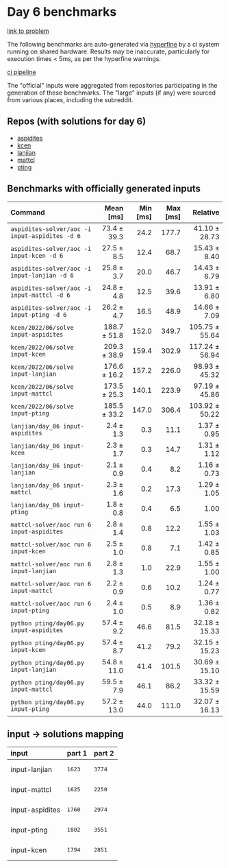 # Day 6 benchmarks

[link to problem](http://adventofcode.com/2022/day/6)

The following benchmarks are auto-generated via [hyperfine](https://github.com/sharkdp/hyperfine) by a ci system running on shared hardware. Results may be inaccurate, particularly for execution times < 5ms, as per the hyperfine warnings.

[ci pipeline](http://ci.papercode.net:8080/teams/aoc2022/pipelines/aoc-compare-2022)

The "official" inputs were aggregated from repositories participating in the generation of these benchmarks. The "large" inputs (if any) were sourced from various places, including the subreddit.

## Repos (with solutions for day 6)


- [aspidites](https://github.com/aspidites/aoc2022)
- [kcen](https://github.com/kcen/AdventOfCode)
- [lanjian](https://github.com/LanJian/aoc-2022)
- [mattcl](https://github.com/mattcl/aoc2022)
- [pting](https://github.com/pting/aoc2022)

## Benchmarks with officially generated inputs
| Command | Mean [ms] | Min [ms] | Max [ms] | Relative |
|:---|---:|---:|---:|---:|
| `aspidites-solver/aoc -i input-aspidites -d 6` | 73.4 ± 39.3 | 24.2 | 177.7 | 41.10 ± 28.73 |
| `aspidites-solver/aoc -i input-kcen -d 6` | 27.5 ± 8.5 | 12.4 | 68.7 | 15.43 ± 8.40 |
| `aspidites-solver/aoc -i input-lanjian -d 6` | 25.8 ± 3.7 | 20.0 | 46.7 | 14.43 ± 6.79 |
| `aspidites-solver/aoc -i input-mattcl -d 6` | 24.8 ± 4.8 | 12.5 | 39.6 | 13.91 ± 6.80 |
| `aspidites-solver/aoc -i input-pting -d 6` | 26.2 ± 4.7 | 16.5 | 48.9 | 14.66 ± 7.09 |
| `kcen/2022/06/solve input-aspidites` | 188.7 ± 51.8 | 152.0 | 349.7 | 105.75 ± 55.64 |
| `kcen/2022/06/solve input-kcen` | 209.3 ± 38.9 | 159.4 | 302.9 | 117.24 ± 56.94 |
| `kcen/2022/06/solve input-lanjian` | 176.6 ± 16.2 | 157.2 | 226.0 | 98.93 ± 45.32 |
| `kcen/2022/06/solve input-mattcl` | 173.5 ± 25.3 | 140.1 | 223.9 | 97.19 ± 45.86 |
| `kcen/2022/06/solve input-pting` | 185.5 ± 33.2 | 147.0 | 306.4 | 103.92 ± 50.22 |
| `lanjian/day_06 input-aspidites` | 2.4 ± 1.3 | 0.3 | 11.1 | 1.37 ± 0.95 |
| `lanjian/day_06 input-kcen` | 2.3 ± 1.7 | 0.3 | 14.7 | 1.31 ± 1.12 |
| `lanjian/day_06 input-lanjian` | 2.1 ± 0.9 | 0.4 | 8.2 | 1.16 ± 0.73 |
| `lanjian/day_06 input-mattcl` | 2.3 ± 1.6 | 0.2 | 17.3 | 1.29 ± 1.05 |
| `lanjian/day_06 input-pting` | 1.8 ± 0.8 | 0.4 | 6.5 | 1.00 |
| `mattcl-solver/aoc run 6 input-aspidites` | 2.8 ± 1.4 | 0.8 | 12.2 | 1.55 ± 1.03 |
| `mattcl-solver/aoc run 6 input-kcen` | 2.5 ± 1.0 | 0.8 | 7.1 | 1.42 ± 0.85 |
| `mattcl-solver/aoc run 6 input-lanjian` | 2.8 ± 1.3 | 1.0 | 22.9 | 1.55 ± 1.00 |
| `mattcl-solver/aoc run 6 input-mattcl` | 2.2 ± 0.9 | 0.6 | 10.2 | 1.24 ± 0.77 |
| `mattcl-solver/aoc run 6 input-pting` | 2.4 ± 1.0 | 0.5 | 8.9 | 1.36 ± 0.82 |
| `python pting/day06.py input-aspidites` | 57.4 ± 9.2 | 46.6 | 81.5 | 32.18 ± 15.33 |
| `python pting/day06.py input-kcen` | 57.4 ± 8.7 | 41.2 | 79.2 | 32.15 ± 15.23 |
| `python pting/day06.py input-lanjian` | 54.8 ± 11.0 | 41.4 | 101.5 | 30.69 ± 15.10 |
| `python pting/day06.py input-mattcl` | 59.5 ± 7.9 | 46.1 | 86.2 | 33.32 ± 15.59 |
| `python pting/day06.py input-pting` | 57.2 ± 13.0 | 44.0 | 111.0 | 32.07 ± 16.13 |

## input -> solutions mapping
|input|part 1|part 2|
|:---|:---|:---|
|input-lanjian|<pre>1623</pre>|<pre>3774</pre>|
|input-mattcl|<pre>1625</pre>|<pre>2250</pre>|
|input-aspidites|<pre>1760</pre>|<pre>2974</pre>|
|input-pting|<pre>1802</pre>|<pre>3551</pre>|
|input-kcen|<pre>1794</pre>|<pre>2851</pre>|
